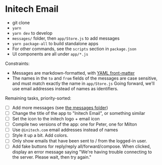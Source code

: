# Initech Email

* git clone
* `yarn`
* `yarn dev` to develop
* `messages/` folder, then `app/Store.js` to add messages
* `yarn package-all` to build standalone apps
* For other commands, see the `scripts` section in `package.json`
* UI components are all under `app/*.js`

Constraints:

* Messages are markdown-formatted, with [YAML front-matter](https://middlemanapp.com/basics/frontmatter/)
* The names in the `to` and `from` fields of the messages are case sensitive,
  and must match exactly the name in `app/Store.js`
  Going forward, we'll use email addresses instead of names as identifiers.

Remaining tasks, priority-sorted:

* [ ] Add more messages (see [the messages folder](./messages))
* [ ] Change the title of the app to "Initech Email", or something similar
* [ ] Set the icon to the initech logo + email icon
* [ ] Compile two versions of the app: one for Peter, one for Milton
* [ ] Use `@initech.com` email addresses instead of names
* [ ] Style it up a bit. Add colors.
* [ ] Only show emails that have been sent to / from the logged-in user.
* [ ] Add fake buttons for reply/reply all/forward/compose.
      When clicked,
      display an error message saying
      "We're having trouble connecting to the server. Please wait, then try again."
